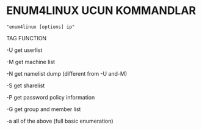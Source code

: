 # ENUM4LINUX UCUN KOMMANDLAR
    "enum4linux [options] ip"

TAG            FUNCTION

-U             get userlist

-M             get machine list

-N             get namelist dump (different from -U and-M)

-S             get sharelist

-P             get password policy information

-G             get group and member list

-a             all of the above (full basic enumeration)
